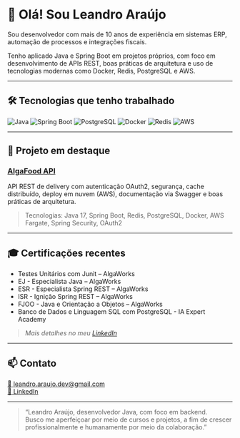 # 👋 Olá! Sou Leandro Araújo

Sou desenvolvedor com mais de 10 anos de experiência em sistemas ERP, automação de processos e integrações fiscais.

Tenho aplicado Java e Spring Boot em projetos próprios, com foco em desenvolvimento de APIs REST, boas práticas de arquitetura e uso de tecnologias modernas como Docker, Redis, PostgreSQL e AWS.

---

## 🛠️ Tecnologias que tenho trabalhado
![Java](https://img.shields.io/badge/Java-17-blue)
![Spring Boot](https://img.shields.io/badge/Spring%20Boot-2.7-green)
![PostgreSQL](https://img.shields.io/badge/PostgreSQL-Relational-lightblue)
![Docker](https://img.shields.io/badge/Docker-Container-blue)
![Redis](https://img.shields.io/badge/Redis-Cache-red)
![AWS](https://img.shields.io/badge/AWS-Cloud-orange)

---

## 🚀 Projeto em destaque

### [AlgaFood API](https://github.com/leoarj/algafood-api)  
API REST de delivery com autenticação OAuth2, segurança, cache distribuído, deploy em nuvem (AWS), documentação via Swagger e boas práticas de arquitetura.  
> Tecnologias: Java 17, Spring Boot, Redis, PostgreSQL, Docker, AWS Fargate, Spring Security, OAuth2

---

## 🎓 Certificações recentes
- Testes Unitários com Junit – AlgaWorks
- EJ - Especialista Java – AlgaWorks
- ESR - Especialista Spring REST – AlgaWorks
- ISR - Ignição Spring REST – AlgaWorks
- FJOO - Java e Orientação a Objetos – AlgaWorks
- Banco de Dados e Linguagem SQL com PostgreSQL - IA Expert Academy
> *Mais detalhes no meu [LinkedIn](https://linkedin.com/in/leandroaraujo-dev)*

---

## 📫 Contato

[📧 leandro.araujo.dev@gmail.com](mailto:leandro.araujo.dev@gmail.com)  
[💼 LinkedIn](https://linkedin.com/in/leandroaraujo-dev)

---

> “Leandro Araújo, desenvolvedor Java, com foco em backend.<br>
Busco me aperfeiçoar por meio de cursos e projetos, a fim de crescer profissionalmente e humanamente por meio da colaboração.”
